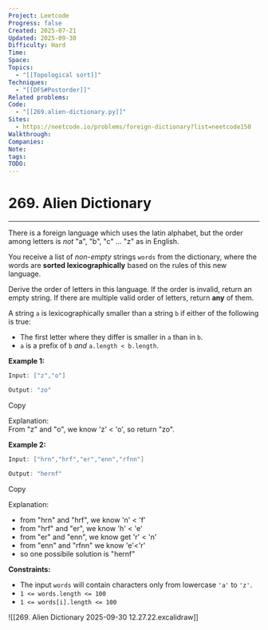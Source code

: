 ```yaml
---
Project: Leetcode
Progress: false
Created: 2025-07-21
Updated: 2025-09-30
Difficulty: Hard
Time:
Space:
Topics:
  - "[[Topological sort]]"
Techniques:
  - "[[DFS#Postorder]]"
Related problems:
Code:
  - "[[269.alien-dictionary.py]]"
Sites:
  - https://neetcode.io/problems/foreign-dictionary?list=neetcode150
Walkthrough:
Companies:
Note:
tags:
TODO:
---
```

# 269. Alien Dictionary
---

There is a foreign language which uses the latin alphabet, but the order among letters is _not_ "a", "b", "c" ... "z" as in English.

You receive a list of _non-empty_ strings `words` from the dictionary, where the words are **sorted lexicographically** based on the rules of this new language.

Derive the order of letters in this language. If the order is invalid, return an empty string. If there are multiple valid order of letters, return **any** of them.

A string `a` is lexicographically smaller than a string `b` if either of the following is true:

- The first letter where they differ is smaller in `a` than in `b`.
- `a` is a prefix of `b` _and_ `a.length < b.length`.

**Example 1:**

```java
Input: ["z","o"]

Output: "zo"
```

Copy

Explanation:  
From "z" and "o", we know 'z' < 'o', so return "zo".

**Example 2:**

```java
Input: ["hrn","hrf","er","enn","rfnn"]

Output: "hernf"
```

Copy

Explanation:

- from "hrn" and "hrf", we know 'n' < 'f'
- from "hrf" and "er", we know 'h' < 'e'
- from "er" and "enn", we know get 'r' < 'n'
- from "enn" and "rfnn" we know 'e'<'r'
- so one possibile solution is "hernf"

**Constraints:**

- The input `words` will contain characters only from lowercase `'a'` to `'z'`.
- `1 <= words.length <= 100`
- `1 <= words[i].length <= 100`


![[269. Alien Dictionary 2025-09-30 12.27.22.excalidraw]]